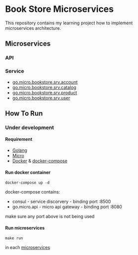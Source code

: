# Book Store Microservices

This repository contains my learning project how to implement microservices architecture.

## Microservices

### API

### Service

* [go.micro.bookstore.srv.account](./account/srv)
* [go.micro.bookstore.srv.catalog](./catalog/srv)
* [go.micro.bookstore.srv.product](./product/srv)
* [go.micro.bookstore.srv.user](./user/srv)

## How To Run

### Under development

#### Requirement

* [Golang](https://golang.org/dl/)
* [Micro](https://github.com/micro/micro)
* [Docker](https://docs.docker.com/install/) & [docker-compose](https://docs.docker.com/compose/install/)

#### Run docker container

```
docker-compose up -d
```

docker-compose contains:

* consul - service discorvery - binding port :8500
* go.micro.api - micro api gateway - binding port :8080

make sure any port above is not being used

#### Run microservices

```
make run
```

in each [microservices](#microservices)